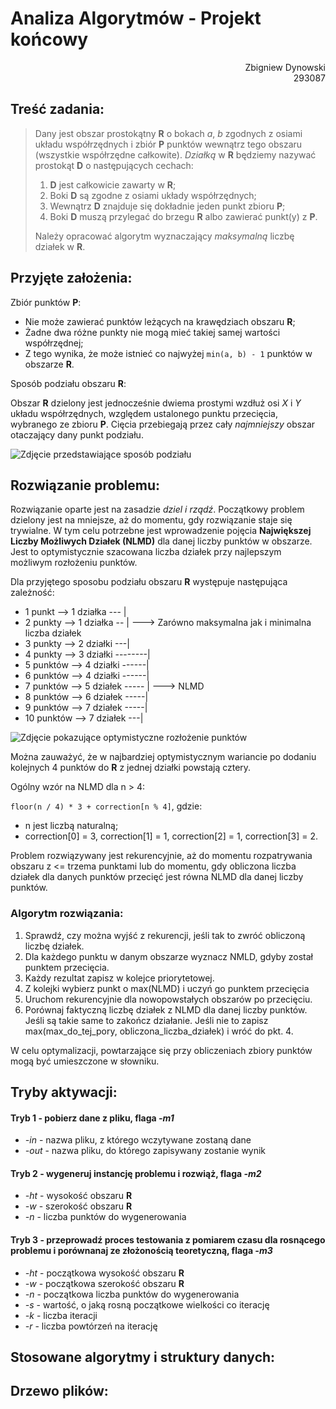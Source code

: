 # Analiza Algorytmów - Projekt końcowy

<p align="right"> Zbigniew Dynowski<br>293087</p>

## Treść zadania:

> Dany jest obszar prostokątny **R** o bokach *a*, *b* zgodnych z osiami układu współrzędnych i zbiór **P** punktów wewnątrz tego obszaru (wszystkie współrzędne całkowite). *Działką* w **R** będziemy nazywać prostokąt **D** o następujących cechach:
>
> 1. **D** jest całkowicie zawarty w **R**;
> 2. Boki **D** są zgodne z osiami układy współrzędnych;
> 3. Wewnątrz **D** znajduje się dokładnie jeden punkt zbioru **P**;
> 4. Boki **D** muszą przylegać do brzegu **R** albo zawierać punkt(y) z **P**.
>
> Należy opracować algorytm wyznaczający *maksymalną* liczbę działek w **R**.

## Przyjęte założenia:

Zbiór punktów **P**:

* Nie może zawierać punktów leżących na krawędziach obszaru **R**;
* Żadne dwa różne punkty nie mogą mieć takiej samej wartości współrzędnej;
* Z tego wynika, że może istnieć co najwyżej `min(a, b) - 1` punktów w obszarze **R**.

Sposób podziału obszaru **R**:

Obszar **R** dzielony jest jednocześnie dwiema prostymi wzdłuż osi *X* i *Y* układu współrzędnych, względem ustalonego punktu przecięcia, wybranego ze zbioru **P**. Cięcia przebiegają przez cały *najmniejszy* obszar otaczający dany punkt podziału.

![Zdjęcie przedstawiające sposób podziału](/path "Podział na zdjęciu następuje zgodnie z numeracją punktów przecięcia")

## Rozwiązanie problemu:

Rozwiązanie oparte jest na zasadzie *dziel i rządź*. Początkowy problem dzielony jest na mniejsze, aż do momentu, gdy rozwiązanie staje się trywialne. W tym celu potrzebne jest wprowadzenie pojęcia **Największej Liczby Możliwych Działek (NLMD)** dla danej liczby punktów w obszarze. Jest to optymistycznie szacowana liczba działek przy najlepszym możliwym rozłożeniu punktów. 

Dla przyjętego sposobu podziału obszaru **R** występuje następująca zależność:

* 1 punkt  -->  1 działka --- |
* 2 punkty  -->  1 działka -- | ---> Zarówno maksymalna jak i minimalna liczba działek
* 3 punkty  -->  2 działki ---|
* 4 punkty  -->  3 działki --------|
* 5 punktów  -->  4 działki ------|
* 6 punktów  -->  4 działki ------|
* 7 punktów  -->  5 działek ----- | ---> NLMD
* 8 punktów  -->  6 działek -----|
* 9 punktów  -->  7 działek -----|
* 10 punktów  -->  7 działek ---|

![Zdjęcie pokazujące optymistyczne rozłożenie punktów](/path "Działki przy optymistycznym rozłożeniu punktów")

Można zauważyć, że w najbardziej optymistycznym wariancie po dodaniu kolejnych 4 punktów do **R** z jednej działki powstają cztery.

Ogólny wzór na NLMD dla n > 4:

`floor(n / 4) * 3 + correction[n % 4]`, gdzie:

* n jest liczbą naturalną;
* correction[0] = 3, correction[1] = 1, correction[2] = 1, correction[3] = 2.

Problem rozwiązywany jest rekurencyjnie, aż do momentu rozpatrywania obszaru z <= trzema punktami lub do momentu, gdy obliczona liczba działek dla danych punktów przecięć jest równa NLMD dla danej liczby punktów. 

### Algorytm rozwiązania:

1. Sprawdź, czy można wyjść z rekurencji, jeśli tak to zwróć obliczoną liczbę działek.
2. Dla każdego punktu w danym obszarze wyznacz NMLD, gdyby został punktem przecięcia.
3. Każdy rezultat zapisz w kolejce priorytetowej.
4. Z kolejki wybierz punkt o max(NLMD) i uczyń go punktem przecięcia
5. Uruchom rekurencyjnie dla nowopowstałych obszarów po przecięciu.
6. Porównaj faktyczną liczbę działek z NLMD dla danej liczby punktów. Jeśli są takie same to zakończ działanie. Jeśli nie to zapisz max(max_do_tej_pory, obliczona_liczba_działek) i wróć do pkt. 4.

W celu optymalizacji, powtarzające się przy obliczeniach zbiory punktów mogą być umieszczone w słowniku.

## Tryby aktywacji:

#### Tryb 1 - pobierz dane z pliku, flaga *-m1*
* *-in* - nazwa pliku, z którego wczytywane zostaną dane
* *-out* - nazwa pliku, do którego zapisywany zostanie wynik

#### Tryb 2 - wygeneruj instancję problemu i rozwiąż, flaga *-m2*
* *-ht* - wysokość obszaru **R**
* *-w* - szerokość obszaru **R**
* *-n* - liczba punktów do wygenerowania

#### Tryb 3 - przeprowadź proces testowania z pomiarem czasu dla rosnącego problemu i porównanaj ze złożonością teoretyczną, flaga *-m3*
* *-ht* - początkowa wysokość obszaru **R**
* *-w* - początkowa szerokość obszaru **R**
* *-n* - początkowa liczba punktów do wygenerowania
* *-s* - wartość, o jaką rosną początkowe wielkości co iterację
* *-k* - liczba iteracji
* *-r* - liczba powtórzeń na iterację

## Stosowane algorytmy i struktury danych:



## Drzewo plików:





